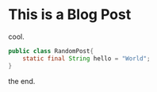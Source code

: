 This is a Blog Post
===================

cool.


```java
public class RandomPost{
    static final String hello = "World";
}
```

the end.

